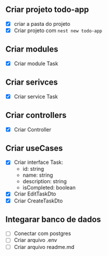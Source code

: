 ## Criar projeto todo-app
- [X] criar a pasta do projeto
- [X] Criar projeto com ```nest new todo-app```

## Criar modules
- [X] Criar module Task

## Criar serivces
- [X] Criar service Task

## Criar controllers
- [X] Criar Controller

## Criar useCases
- [X] Criar interface Task:
  - id: string
  - name: string
  - description: string
  - isCompleted: boolean
- [X] Criar EditTaskDto
- [X] Criar CreateTaskDto

## Integarar banco de dados
 - [ ] Conectar com postgres
 - [ ] Criar arquivo .env
 - [ ] Criar arquivo readme.md